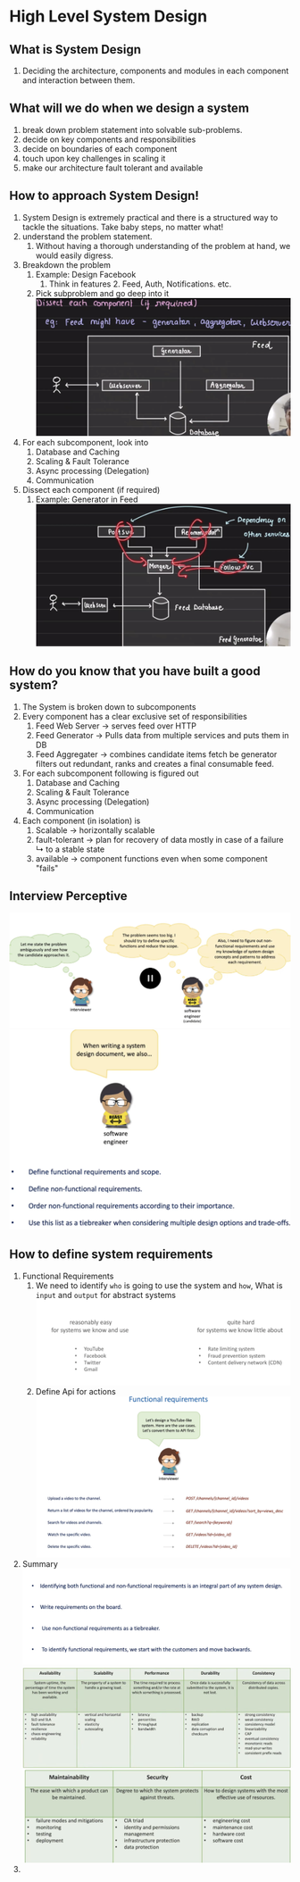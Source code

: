 # High Level System Design

What is System Design
-----
1. Deciding the architecture, components and modules in each component and interaction between them.

What will we do when we design a system
--------------------------------------
1. break down problem statement into solvable sub-problems.
2. decide on key components and responsibilities
3. decide on boundaries of each component
4. touch upon key challenges in scaling it
5. make our architecture fault tolerant and available

How to approach System Design! 
------------------------------
1. System Design is extremely practical
and there is a structured way to tackle the situations.
Take baby steps, no matter what!
2. understand the problem statement.
   1. Without having a thorough understanding of the problem at hand, we would easily digress.
3. Breakdown the problem
   1. Example: Design Facebook
      1. Think in features
         2. Feed, Auth, Notifications. etc.
   2. Pick subproblem and go deep into it
        ![img.png](img.png)
4. For each subcomponent, look into
   1. Database and Caching
   2. Scaling & Fault Tolerance
   3. Async processing (Delegation)
   4. Communication
5. Dissect each component (if required)
   1. Example: Generator in Feed
      ![img_1.png](img_1.png)


How do you know that you have built a good system?
-------------
1. The System is broken down to subcomponents
2. Every component has a clear exclusive set of responsibilities
   1. Feed Web Server -> serves feed over HTTP
   2. Feed Generator -> Pulls data from multiple services and puts them in DB
   3. Feed Aggregater -> combines candidate items fetch be generator filters out redundant, ranks and creates a final consumable feed.
3. For each subcomponent following is figured out
   1. Database and Caching
   2. Scaling & Fault Tolerance
   3. Async processing (Delegation)
   4. Communication
4. Each component (in isolation) is
   1. Scalable  →  horizontally scalable
   2. fault-tolerant → plan for recovery of data mostly in case of a failure ↳ to a stable state
   3. available → component functions even when some component "fails"


Interview Perceptive
--------------------
![img_2.png](img_2.png)
![img_3.png](img_3.png)

How to define system requirements
--------------------------------
1. Functional Requirements
   1. We need to identify `who` is going to use the system and `how`, What is `input` and `output` for abstract systems
   ![img_4.png](img_4.png)
   2. Define Api for actions
   ![img_5.png](img_5.png)
2. Summary
   ![img_6.png](img_6.png)
   ![img_7.png](img_7.png)
   ![img_8.png](img_8.png)
3. 
      

      
